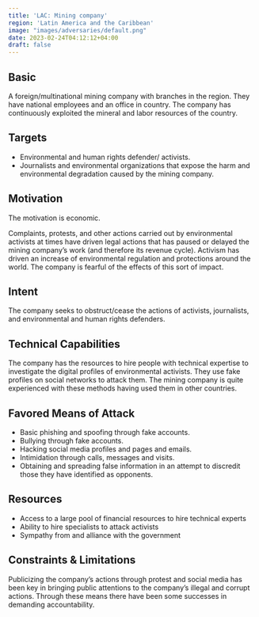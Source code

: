 ```yaml
---
title: 'LAC: Mining company'
region: 'Latin America and the Caribbean'
image: "images/adversaries/default.png"
date: 2023-02-24T04:12:12+04:00
draft: false
---
```


## Basic

A foreign/multinational mining company with branches in the region. They have
national employees and an office in country. The company has continuously
exploited the mineral and labor resources of the country.


## Targets

- Environmental and human rights defender/ activists.
- Journalists and environmental organizations that expose the harm and
  environmental degradation caused by the mining company.


## Motivation

The motivation is economic. 

Complaints, protests, and other actions carried out by environmental activists
at times have driven legal actions that has paused or delayed the mining
company’s work (and therefore its revenue cycle). Activism has driven an
increase of environmental regulation and protections around the world. The
company is fearful of the effects of this sort of impact.


## Intent

The company seeks to obstruct/cease the actions of activists, journalists, and
environmental and human rights defenders.


## Technical Capabilities

The company has the resources to hire people with technical expertise to
investigate the digital profiles of environmental activists. They use fake
profiles on social networks to attack them. The  mining company is quite
experienced with these methods having used them in other countries. 


## Favored Means of Attack

- Basic phishing and spoofing through fake accounts.
- Bullying through fake accounts.
- Hacking social media profiles and pages and emails.
- Intimidation through calls, messages and visits.
- Obtaining and spreading false information in an attempt to discredit those they have identified as opponents.


## Resources

- Access to a large pool of financial resources to hire technical experts
- Ability to hire specialists to attack activists 
- Sympathy from and alliance with the government


## Constraints & Limitations

Publicizing the company’s actions through protest and social media has been key
in bringing public attentions to the company’s illegal and corrupt actions.
Through these means there have been some successes in demanding accountability.
